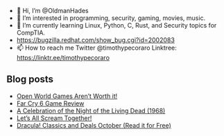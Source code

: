 - 👋 Hi, I’m @OldmanHades
- 👀 I’m interested in programming, security, gaming, movies, music.
- 🌱 I’m currently learning Linux, Python, C, Rust, and Security topics for CompTIA.
- https://bugzilla.redhat.com/show_bug.cgi?id=2002083
- 📫 How to reach me Twitter @timothypecoraro
Linktree: https://linktr.ee/timothypecoraro

## Blog posts
<!-- BLOG-POST-LIST:START -->
- [Open World Games Aren’t Worth it!](https://medium.com/@timothypecoraro/open-world-games-arent-worth-it-b881216240f8?source=rss-5097f5c9b801------2)
- [Far Cry 6 Game Review](https://medium.com/@timothypecoraro/far-cry-6-game-review-50c2c08e3458?source=rss-5097f5c9b801------2)
- [A Celebration of the Night of the Living Dead (1968)](https://medium.com/@timothypecoraro/a-celebration-of-the-night-of-the-living-dead-1968-7c319af75ee1?source=rss-5097f5c9b801------2)
- [Let’s All Scream Together!](https://medium.com/@timothypecoraro/lets-all-scream-together-2a88447e1c1c?source=rss-5097f5c9b801------2)
- [Dracula! Classics and Deals October (Read it for Free)](https://medium.com/@timothypecoraro/dracula-classics-and-deals-october-read-it-for-free-15d1a03d270e?source=rss-5097f5c9b801------2)
<!-- BLOG-POST-LIST:END -->
